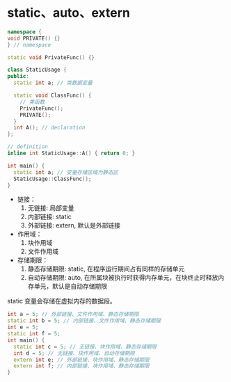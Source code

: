 ﻿# static、auto、extern

```cpp
namespace {
void PRIVATE() {}
} // namespace

static void PrivateFunc() {}

class StaticUsage {
public:
  static int a; // 类数据变量

  static void ClassFunc() {
    // 类函数
    PrivateFunc();
    PRIVATE();
  }
  int A(); // declaration
};

// definition
inline int StaticUsage::A() { return 0; }

int main() {
  static int a; // 变量存储区域为静态区
  StaticUsage::ClassFunc();
}
```

- 链接：
  1. 无链接: 局部变量
  2. 内部链接: static
  3. 外部链接: extern, 默认是外部链接
- 作用域：
  1. 块作用域
  2. 文件作用域
- 存储期限：
  1. 静态存储期限: static, 在程序运行期间占有同样的存储单元
  2. 自动存储期限: auto, 在所属块被执行时获得内存单元，在块终止时释放内存单元，默认是自动存储期限

static 变量会存储在虚拟内存的数据段。

```cpp
int a = 5; // 外部链接、文件作用域、静态存储期限
static int b = 5; // 内部链接、文件作用域、静态存储期限
int e = 5;
static int f = 5;
int main() {
  static int c = 5; // 无链接、块作用域、静态存储期限
  int d = 5; // 无链接、块作用域、自动存储期限
  extern int e; // 外部链接、块作用域、静态存储期限
  extern int f; // 内部链接、块作用域、静态存储期限
}
```

